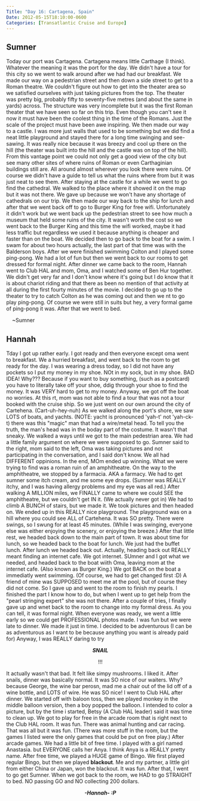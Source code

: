 ```yaml
---
Title: "Day 16: Cartagena, Spain"
Date: 2012-05-15T18:10:00-0600
Categories: [Transatlantic Cruise and Europe]
---
```


## Sumner

Today our port was Cartagena. Cartagena means little Carthage (I think).
Whatever the meaning it was the port for the day. We didn't have a tour
for this city so we went to walk around after we had had our breakfast.
We made our way on a pedestrian street and then down a side street to
get to a Roman theatre. We couldn't figure out how to get into the
theater area so we satisfied ourselves with just taking pictures from
the top. The theater was pretty big, probably fifty to seventy-five
metres (and about the same in yards) across. The structure was very
incomplete but it was the first Roman theater that we have seen so far
on this trip. Even though you can't see it now it must have been the
coolest thing in the time of the Romans. Just the scale of the project
must have been awe inspiring. We then made our way to a castle. I was
more just walls that used to be something but we did find a neat little
playground and stayed there for a long time swinging and see-sawing. It
was really nice because it was breezy and cool up there on the hill (the
theater was built into the hill and the castle was on top of the hill).
From this vantage point we could not only get a good view of the city
but see many other sites of where ruins of Roman or even Carthaginian
buildings still are. All around almost wherever you look there were
ruins. Of course we didn't have a guide to tell us what the ruins where
from but it was just neat to see them. After staying at the castle for a
while we went to go find the cathedral. We walked to the place where it
showed it on the map but it was not there. We gave up because we won't
have any shortage of cathedrals on our trip. We then made our way back
to the ship for lunch and after that we went back off to go to Burger
King for free wifi. Unfortunately it didn't work but we went back up the
pedestrian street to see how much a museum that held some ruins of the
city. It wasn't worth the cost so we went back to the Burger King and
this time the wifi worked, maybe it had less traffic but regardless we
used it because anything is cheaper and faster than on the boat. We
decided then to go back to the boat for a swim. I swam for about two
hours actually, the last part of that time was with the Balderson boys.
After we were finished swimming Colton and I played some ping-pong. We
had a lot of fun but then we went back to our rooms to get dressed for
formal night. After dinner we came back to the room, Hannah went to Club
HAL and mom, Oma, and I watched some of Ben Hur together. We didn't get
very far and I don't know where it's going but I do know that it is
about chariot riding and that there as been no mention of that activity
at all during the first fourty minutes of the movie. I decided to go up
to the theater to try to catch Colton as he was coming out and then we
nt to go play ping-pong. Of course we were still in suits but hey, a
very formal game of ping-pong it was. After that we went to bed.

    \~Sumner

## Hannah

Tday I got up rather early. I got ready and then everyone except oma
went to breakfast. We a hurried breakfast, and went back to the room to
get ready for the day. I was wearing a dress today, so I did not have
any pockets so I put my money in my shoe. NOt in my sock, but in my
shoe. BAD IDEA! Why??? Because if you want to buy something, (such as a
postcard) you have to literally take off your shoe, ddig through your
shoe to find the money. It was VERY hard to get to my money. Anyway, we
got off the boat no worries. At this rt, mom was not able to find a tour
that was not a tour booked with the cruise ship. So we just went on our
own around the city of Cartehena. (Cart-uh-hey-nuh) As we walked along
the port's shore, we saw LOTS of boats, and yachts. (NOTE: yacht is
pronounced 'yah-t' not 'yah-ck-t) there was this "magic" man that had a
wire/metal head. To tell you the truth, the man's head was in the boday
part of the costume. It wasn't that sneaky. We walked a ways until we
got to the main pedestrian area. We had a little family argument on
where we were supposed to go. Sumner said to the right, mom said to the
left, Oma was taking pictures and not participating in the conversation,
and I said don't know. We all had DIFFERENT oppinions. In the end, MOm
ended up winning. What we were trying to find was a roman ruin of an
amphitheatre. On the way to the amphitheatre, we stopped by a farmacia.
AKA a farmacy. We had to get sumner some itch cream, and me some eye
drops. (Sumner was REALLY itchy, and I was having allergy problems and
my eye was all red.) After walking A MILLION miles, we FINALLY came to
where we could SEE the amphitheatre, but we couldn't get IN it. (We
actually never got in) We had to climb A BUNCH of stairs, but we made
it. We took pictures and then headed on. We ended up in this REALLY nice
playground. The playground was on a hill where you could see ALL of
Cartehena. It was SO pretty. There were swings, so I swung for at least
45 minutes. (While I was swinging, everyone else was either enjoying the
scenery, or enjoying the breeze.) After that little rest, we headed back
down to the main part of town. It was about time for lunch, so we headed
back to the boat for lunch. We just had the buffet lunch. After lunch we
headed back out. Actually, heading back out REALLY meant finding an
internet cafe. We got internet. SUmner and I got what we needed, and
headed back to the boat wiith Oma, leaving mom at the internet cafe.
(Also known as Burger King.) We got BACK on the boat a immediatly went
swimming. (Of course, we had to get changed first :D) A friend of mine
was SUPPOSED to meet me at the pool, but of course they did not come. So
I gave up and went to the room to finish my pearls. I finished the part
I know how to do, but when I went up to get help from the "pearl
stringing expert" she was not there. After a couple of tries, I finally
gave up and wnet back to the room to change into my formal dress. As you
can tell, it was formal night. When everyone was ready, we went a little
early so we could get PROFESSIONAL photos made. I was fun but we were
late to dinner. We made it just in time. I decided to be adventurous (I
can be as adventurous as I want to be because anything you want is
already paid for) Anyway, I was REALLY daring to try  

<div align="CENTER">

***SNAIL***

</div>

<i>

<div align="CENTER">

</div>

</i>

<div align="CENTER">

</div>

<div align="CENTER">

</div>

<div align="CENTER">

!!!

</div>

It actually wasn't that bad. It felt like simpy mushrooms. I liked it.
After snails, dinner was basically normal. It was SO nice of our
waiters. Why? because George, the wine bar perosn, mad me a chair out of
the lid off of a wine bottle, and LOTS of wire. He was SO nice! I went
to Club HAL after dinner. We started off with baloon toss, then we
played monkey in the middle balloon version, then a boy popped the
balloon. I intended to color a picture, but by the time i started, Betsy
(A Club HAL leader) said it was time to clean up. We got to play for
free in the arcade room that is right next to the Club HAL room. It was
fun. There was animal hunting and car racing. That was all but it was
fun. (There was more stuff in the room, but the games I listed were the
only games that could be put on free play.) After arcade games. We had a
little bit of free time. I played with a girl named Anastasia. but
EVERYONE calls her Anya. I think Anya is a REALLY pretty name. After
free time, we played a HUGE game of Bingo. We first played regular
Bingo, but then we played **blackout**. Me and my partner, a little girl
from either China or Japan, won the blackout. It was fun. After that, I
went to go get Sumner. When we got back to the room, we HAD to go
STRAIGHT to bed. NO passing GO and NO collecting 200 dollars.  
  

<div align="CENTER">

***-Hannah- :P***

</div>

<div align="CENTER">

</div>
